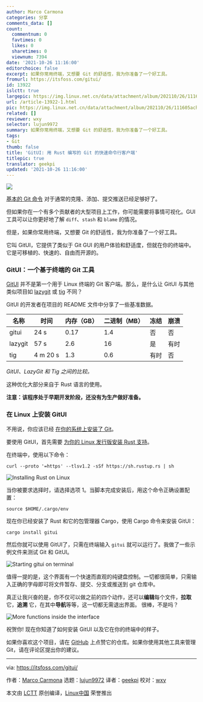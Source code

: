 ```yaml
---
author: Marco Carmona
categories: 分享
comments_data: []
count:
  commentnum: 0
  favtimes: 0
  likes: 0
  sharetimes: 0
  viewnum: 7394
date: '2021-10-26 11:16:00'
editorchoice: false
excerpt: 如果你常用终端，又想要 Git 的舒适性，我为你准备了一个好工具。
fromurl: https://itsfoss.com/gitui/
id: 13922
islctt: true
largepic: https://img.linux.net.cn/data/attachment/album/202110/26/111605achvngqr6ix6vv0p.jpg
url: /article-13922-1.html
pic: https://img.linux.net.cn/data/attachment/album/202110/26/111605achvngqr6ix6vv0p.jpg.thumb.jpg
related: []
reviewer: wxy
selector: lujun9972
summary: 如果你常用终端，又想要 Git 的舒适性，我为你准备了一个好工具。
tags:
- Git
thumb: false
title: 'GitUI: 用 Rust 编写的 Git 的快速命令行客户端'
titlepic: true
translator: geekpi
updated: '2021-10-26 11:16:00'
---
```


![](https://img.linux.net.cn/data/attachment/album/202110/26/111605achvngqr6ix6vv0p.jpg)


[基本的 Git 命令](https://itsfoss.com/basic-git-commands-cheat-sheet/) 对于通常的克隆、添加、提交推送已经足够好了。


但如果你在一个有多个贡献者的大型项目上工作，你可能需要将事情可视化。GUI 工具可以让你更好地了解 `diff`、`stash` 和 `blame` 的情况。


但是，如果你常用终端，又想要 Git 的舒适性，我为你准备了一个好工具。


它叫 GitUI，它提供了类似于 Git GUI 的用户体验和舒适度，但就在你的终端中。它是可移植的、快速的、自由而开源的。


### GitUI：一个基于终端的 Git 工具


[GitUI](https://github.com/Extrawurst/gitui) 并不是第一个用于 Linux 终端的 Git 客户端。那么，是什么让 GitUI 与其他类似项目如 [lazygit](https://github.com/jesseduffield/lazygit) 或 [tig](https://jonas.github.io/tig/) 不同？


GitUI 的开发者在项目的 README 文件中分享了一些基准数据。




| 名称 | 时间 | 内存（GB） | 二进制（MB） | 冻结 | 崩溃 |
| --- | --- | --- | --- | --- | --- |
| gitui | 24 s | 0.17 | 1.4 | 否 | 否 |
| lazygit | 57 s | 2.6 | 16 | 是 | 有时 |
| tig | 4 m 20 s | 1.3 | 0.6 | 有时 | 否 |


*GitUI、LazyGit 和 Tig 之间的比较。*


这种优化大部分来自于 Rust 语言的使用。


**注意：该程序处于早期开发阶段，还没有为生产做好准备。**


### 在 Linux 上安装 GitUI


不用说，你应该已经 [在你的系统上安装了 Git](https://itsfoss.com/install-git-ubuntu/)。


要使用 GitUI，首先需要 [为你的 Linux 发行版安装 Rust 支持](https://itsfoss.com/install-rust-cargo-ubuntu-linux/)。


在终端中，使用以下命令：



```
curl --proto '=https' --tlsv1.2 -sSf https://sh.rustup.rs | sh

```

![Installing Rust on Linux](https://img.linux.net.cn/data/attachment/album/202110/26/111616fygydi5uwwiyyrnr.png)


当你被要求选择时，请选择选项 1。当脚本完成安装后，用这个命令正确设置配置：



```
source $HOME/.cargo/env

```

现在你已经安装了 Rust 和它的包管理器 Cargo，使用 Cargo 命令来安装 GitUI：



```
cargo install gitui

```

然后你就可以使用 GitUI了，只需在终端输入 `gitui` 就可以运行了。我做了一些示例文件来测试 Git 和 GitUI。


![Starting gitui on terminal](https://img.linux.net.cn/data/attachment/album/202110/26/111617b8l00of2zay9egoy.png)


值得一提的是，这个界面有一个快速而直观的纯键盘控制。一切都很简单，只需输入正确的字母即可将文件暂存、提交、分支或推送到 git 仓库中。


真正让我兴奋的是，你不仅可以做之前的四个动作，还可以**编辑**每个文件，**拉取**它，**追溯** 它，在其中**导航**等等，这一切都无需退出界面。 很棒，不是吗？


![More functions inside the interface](https://img.linux.net.cn/data/attachment/album/202110/26/111617ioe13ez64fsv764s.png)


祝贺你! 现在你知道了如何安装 GitUI 以及它在你的终端中的样子。


如果你喜欢这个项目，请在 [GitHub](https://github.com/Extrawurst/gitui) 上点赞它的仓库。如果你使用其他工具来管理 Git，请在评论区提出你的建议。




---


via: <https://itsfoss.com/gitui/>


作者：[Marco Carmona](https://itsfoss.com/author/marco/) 选题：[lujun9972](https://github.com/lujun9972) 译者：[geekpi](https://github.com/geekpi) 校对：[wxy](https://github.com/wxy)


本文由 [LCTT](https://github.com/LCTT/TranslateProject) 原创编译，[Linux中国](https://linux.cn/) 荣誉推出